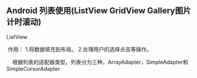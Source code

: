 ## Android 列表使用(ListView GridView Gallery图片计时滚动)
  <p>ListView</p> 
<p>&nbsp;作用：&nbsp;1.将数据填充到布局。&nbsp;2.处理用户的选择点击等操作。</p> 
<p>&nbsp; &nbsp; 根据列表的适配器类型，列表分为三种，ArrayAdapter，SimpleAdapter和SimpleCursorAdapter</p> 


